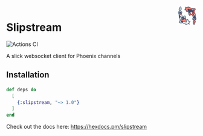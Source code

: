 <img src="guides/koi.png" align="right" width="50"/>

# Slipstream

![Actions CI](https://github.com/NFIBrokerage/slipstream/workflows/Actions%20CI/badge.svg)

A slick websocket client for Phoenix channels

## Installation

```elixir
def deps do
  [
    {:slipstream, "~> 1.0"}
  ]
end
```

Check out the docs here: https://hexdocs.pm/slipstream
